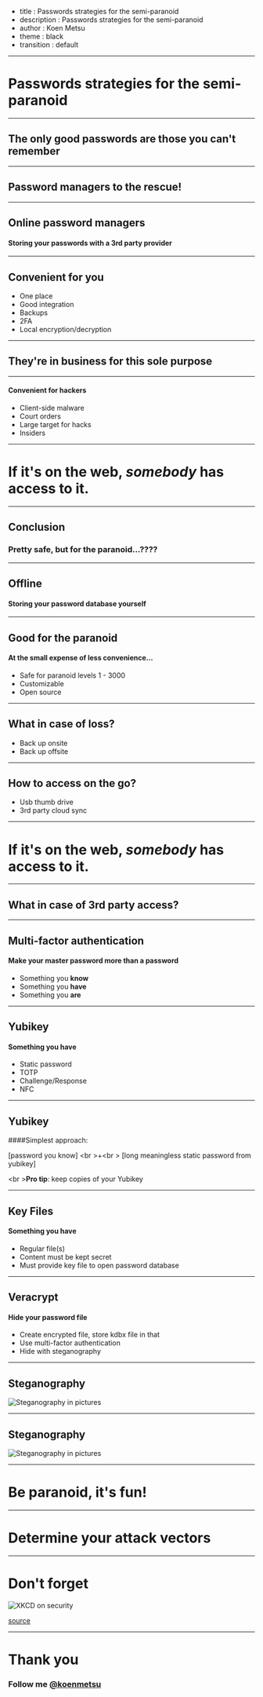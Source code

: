 - title : Passwords strategies for the semi-paranoid
- description : Passwords strategies for the semi-paranoid
- author : Koen Metsu
- theme : black
- transition : default

***

# Passwords strategies for the semi-paranoid

***

## The only good passwords are those you can't remember

***

## Password managers to the rescue!

***

## Online password managers

#### Storing your passwords with a 3rd party provider

---

## Convenient for you

- One place
- Good integration
- Backups
- 2FA
- Local encryption/decryption

---

## They're in business for this sole purpose

---

#### Convenient for hackers
- Client-side malware
- Court orders
- Large target for hacks
- Insiders

---

# If it's on the web, *somebody* has access to it.

---

## Conclusion

### Pretty safe, but for the paranoid...????

***

## Offline

#### Storing your password database yourself

---

## Good for the paranoid

#### At the small expense of less convenience...

- Safe for paranoid levels 1 - 3000
- Customizable
- Open source



---

## What in case of loss?

- Back up onsite
- Back up offsite

---

## How to access on the go?

- Usb thumb drive
- 3rd party cloud sync

---

# If it's on the web, *somebody* has access to it.

***

## What in case of 3rd party access?

---

## Multi-factor authentication

#### Make your master password more than a password

- Something you **know**
- Something you **have**
- Something you **are**

---
## Yubikey

#### Something you have

- Static password
- TOTP
- Challenge/Response
- NFC

---

## Yubikey

####Simplest approach:

[password you know] <br \>+<br \> [long meaningless static password from yubikey]

<br \>**Pro tip**: keep copies of your Yubikey

---

## Key Files

#### Something you have

- Regular file(s)
- Content must be kept secret
- Must provide key file to open password database

***

## Veracrypt
#### Hide your password file

- Create encrypted file, store kdbx file in that
- Use multi-factor authentication
- Hide with steganography

---

## Steganography

![Steganography in pictures](images/paranoidpasswords/stegpicture.png)

---

## Steganography

![Steganography in pictures](images/paranoidpasswords/stegveracrypt.png)

***

# Be paranoid, it's fun!

---

# Determine your attack vectors

---

# Don't forget

![XKCD on security](https://imgs.xkcd.com/comics/security.png)

[source](https://imgs.xkcd.com/comics/security.png)

***

# Thank you
### Follow me [@koenmetsu](https://twitter.com/koenmetsu "@koenmetsu")
